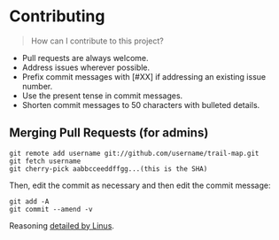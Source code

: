 Contributing
============

> How can I contribute to this project?

* Pull requests are always welcome.
* Address issues wherever possible.
* Prefix commit messages with [#XX] if addressing an existing issue number.
* Use the present tense in commit messages.
* Shorten commit messages to 50 characters with bulleted details.

Merging Pull Requests (for admins)
----------------------------------

    git remote add username git://github.com/username/trail-map.git
    git fetch username
    git cherry-pick aabbcceeddffgg...(this is the SHA)

Then, edit the commit as necessary and then edit the commit message:

    git add -A
    git commit --amend -v

Reasoning [detailed by Linus](https://github.com/torvalds/linux/pull/17).
